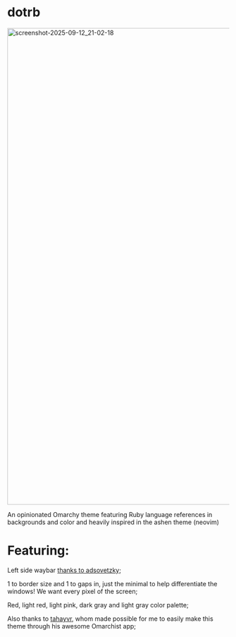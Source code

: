 # dotrb

<img width="1921" height="1081" alt="screenshot-2025-09-12_21-02-18" src="https://github.com/user-attachments/assets/1527f6fe-7cf2-428a-a8a7-99dc2c04117f" />

An opinionated Omarchy theme featuring Ruby language references in backgrounds and color and heavily inspired in the ashen theme (neovim)

# Featuring:
Left side waybar [thanks to adsovetzky](https://github.com/adsovetzky/Adsovetzky-Omarchy-s-Waybar);

1 to border size and 1 to gaps in, just the minimal to help differentiate the windows! We want every pixel of the screen;

Red, light red, light pink, dark gray and light gray color palette;

Also thanks to [tahayvr](https://github.com/tahayvr/omarchist), whom made possible for me to easily make this theme through his awesome Omarchist app;
